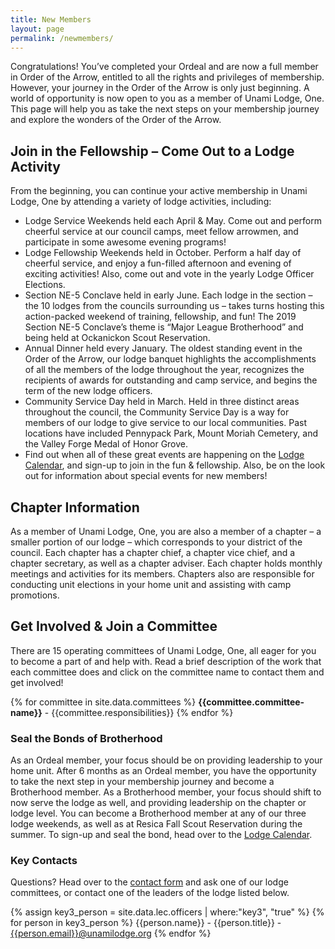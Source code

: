 ```yaml
---
title: New Members
layout: page
permalink: /newmembers/
---
```


Congratulations! You’ve completed your Ordeal and are now a full member in Order of the Arrow, entitled to all the rights and privileges of membership. However, your journey in the Order of the Arrow is only just beginning. A world of opportunity is now open to you as a member of Unami Lodge, One. This page will help you as take the next steps on your membership journey and explore the wonders of the Order of the Arrow.

## Join in the Fellowship – Come Out to a Lodge Activity
From the beginning, you can continue your active membership in Unami Lodge, One by attending a variety of lodge activities, including:
- Lodge Service Weekends held each April & May. Come out and perform cheerful service at our council camps, meet fellow arrowmen, and participate in some awesome evening programs!
- Lodge Fellowship Weekends held in October. Perform a half day of cheerful service, and enjoy a fun-filled afternoon and evening of exciting activities! Also, come out and vote in the yearly Lodge Officer Elections.
- Section NE-5 Conclave held in early June. Each lodge in the section – the 10 lodges from the councils surrounding us – takes turns hosting this action-packed weekend of training, fellowship, and fun! The 2019 Section NE-5 Conclave’s theme is “Major League Brotherhood” and being held at Ockanickon Scout Reservation.
- Annual Dinner held every January. The oldest standing event in the Order of the Arrow, our lodge banquet highlights the accomplishments of all the members of the lodge throughout the year, recognizes the recipients of awards for outstanding and camp service, and begins the term of the new lodge officers.
- Community Service Day held in March. Held in three distinct areas throughout the council, the Community Service Day is a way for members of our lodge to give service to our local communities. Past locations have included Pennypack Park, Mount Moriah Cemetery, and the Valley Forge Medal of Honor Grove.
- Find out when all of these great events are happening on the [Lodge Calendar](/calendar), and sign-up to join in the fun & fellowship. Also, be on the look out for information about special events for new members!

## Chapter Information
As a member of Unami Lodge, One, you are also a member of a chapter – a smaller portion of our lodge – which corresponds to your district of the council. Each chapter has a chapter chief, a chapter vice chief, and a chapter secretary, as well as a chapter adviser. Each chapter holds monthly meetings and activities for its members. Chapters also are responsible for conducting unit elections in your home unit and assisting with camp promotions. <!-- To find out which chapter you belong to, more info about their meeting, and the latest news & updates, click [here](/chapters). -->

## Get Involved & Join a Committee
There are 15 operating committees of Unami Lodge, One, all eager for you to become a part of and help with. Read a brief description of the work that each committee does and click on the committee name to contact them and get involved!

{% for committee in site.data.committees %}
**{{committee.committee-name}}** - {{committee.responsibilities}}
{% endfor %}

### Seal the Bonds of Brotherhood
As an Ordeal member, your focus should be on providing leadership to your home unit. After 6 months as an Ordeal member, you have the opportunity to take the next step in your membership journey and become a Brotherhood member. As a Brotherhood member, your focus should shift to now serve the lodge as well, and providing leadership on the chapter or lodge level. You can become a Brotherhood member at any of our three lodge weekends, as well as at Resica Fall Scout Reservation during the summer. To sign-up and seal the bond, head over to the [Lodge Calendar](/calendar).

### Key Contacts
Questions? Head over to the [contact form](/contact) and ask one of our lodge committees, or contact one of the leaders of the lodge listed below.

{% assign key3_person = site.data.lec.officers | where:"key3", "true" %}
{% for person in key3_person %}
{{person.name}} - {{person.title}} - [{{person.email}}@unamilodge.org](/contact?recipient={{person.email}})
{% endfor %}
